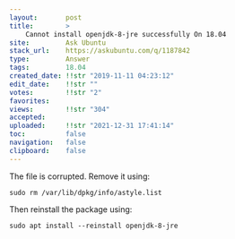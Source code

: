 ```yaml
---
layout:       post
title:        >
    Cannot install openjdk-8-jre successfully On 18.04
site:         Ask Ubuntu
stack_url:    https://askubuntu.com/q/1187842
type:         Answer
tags:         18.04
created_date: !!str "2019-11-11 04:23:12"
edit_date:    !!str ""
votes:        !!str "2"
favorites:    
views:        !!str "304"
accepted:     
uploaded:     !!str "2021-12-31 17:41:14"
toc:          false
navigation:   false
clipboard:    false
---
```


The file is corrupted. Remove it using:

``` 
sudo rm /var/lib/dpkg/info/astyle.list

```

Then reinstall the package using:

``` 
sudo apt install --reinstall openjdk-8-jre

```
